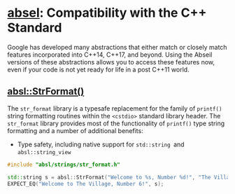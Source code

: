 # [absel](https://abseil.io/): Compatibility with the C++ Standard
Google has developed many abstractions that either match or closely match features incorporated into C++14, C++17, and beyond.
Using the Abseil versions of these abstractions allows you to access these features now, even if your code is not yet ready for life in a post C++11 world.


## [absl::StrFormat()](https://abseil.io/docs/cpp/guides/format)
The `str_format` library is a typesafe replacement for the family of `printf()` string formatting routines within the `<cstdio>` standard library header.
The `str_format` library provides most of the functionality of `printf()` type string formatting and a number of additional benefits:

- Type safety, including native support for `std::string `and `absl::string_view`

```c++
#include "absl/strings/str_format.h"

std::string s = absl::StrFormat("Welcome to %s, Number %d!", "The Village", 6);
EXPECT_EQ("Welcome to The Village, Number 6!", s);
```